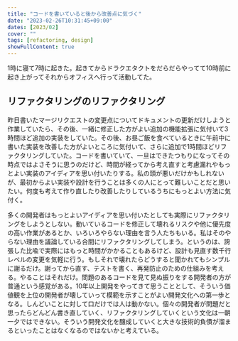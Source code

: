 ```yaml
---
title: "コードを書いていると後から改善点に気づく"
date: "2023-02-26T10:31:45+09:00"
dates: [2023/02]
cover: ""
tags: [refactoring, design]
showFullContent: true
---
```


1時に寝て7時に起きた。起きてからドラクエタクトをだらだらやってて10時前に起き上がってそれからオフィスへ行って活動してた。

## リファクタリングのリファクタリング

昨日書いたマージリクエストの変更点についてドキュメントの更新だけしようと作業していたら、その後、一緒に修正した方がよい追加の機能拡張に気付いて3時間ほど追加の実装をしていた。その後、お昼ご飯を食べているときに午前中に書いた実装を改善した方がよいところに気付いて、さらに追加で1時間ほどリファクタリングしていた。コードを書いていて、一旦はできたつもりになってその時点ではよさそうに思うのだけど、時間が経ってから考え直すと考慮漏れやもっとよい実装のアイディアを思い付いたりする。私の頭が悪いだけかもしれないが、最初からよい実装や設計を行うことは多くの人にとって難しいことだと思いたい。何度も考えて作り直したり改善したりしているうちにもっとよい方法に気付く。

多くの開発者はもっとよいアイディアを思い付いたとしても実際にリファクタリングをしようとしない。動いているコードを修正して壊れるリスクや他に優先度の高い作業があるとか、いろいろやらない理由を言う人たちもいる。私はそのやらない理由を議論している合間にリファクタリングしてしまう。というのは、誇張した比喩で実際にはもっと時間がかかることもあるけど、設計も見直す数千行レベルの変更を気軽に行う。もしそれで壊れたらどうすると聞かれてもシンプルに謝るだけ。謝ってから直す、テストを書く、再発防止のための仕組みを考える。やることはそれだけ。問題のあるコードを見て見ぬ振りをする開発者の方が普通という感覚がある。10年以上開発をやってきて思うこととして、そういう価値観を上位の開発者が壊していって模範を示すことがよい開発文化への第一歩となる。しんどいことに対して口だけでは人は動かない。個々の開発者が問題だと思ったらどんどん書き直していく、リファクタリングしていくという文化は一朝一夕ではできない。そういう開発文化を醸成していくと大きな技術的負債が溜まるといったことはなくなるのではないかと考えている。
